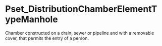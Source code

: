 # Pset_DistributionChamberElementTypeManhole

Chamber constructed on a drain, sewer or pipeline and with a removable cover, that permits the entry of a person.
